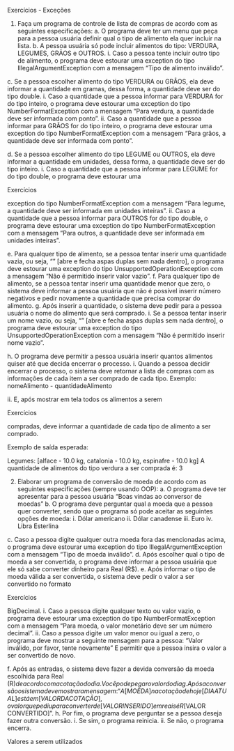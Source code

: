 Exercícios - Exceções

1. Faça um programa de controle de lista de compras de acordo com
as seguintes especificações:
a. O programa deve ter um menu que peça para a pessoa usuária
definir qual o tipo de alimento ela quer incluir na lista.
b. A pessoa usuária só pode incluir alimentos do tipo: VERDURA,
LEGUMES, GRÃOS e OUTROS.
i. Caso a pessoa tente incluir outro tipo de alimento, o
programa deve estourar uma exception do tipo
IllegalArgumentException com a mensagem “Tipo de
alimento inválido”.

c. Se a pessoa escolher alimento do tipo VERDURA ou GRÃOS,
ela deve informar a quantidade em gramas, dessa forma, a
quantidade deve ser do tipo double.
i. Caso a quantidade que a pessoa informar para
VERDURA for do tipo inteiro, o programa deve estourar
uma exception do tipo NumberFormatException com
a mensagem “Para verdura, a quantidade deve ser
informada com ponto”.
ii. Caso a quantidade que a pessoa informar para GRÃOS
for do tipo inteiro, o programa deve estourar uma
exception do tipo NumberFormatException com a
mensagem “Para grãos, a quantidade deve ser
informada com ponto”.

d. Se a pessoa escolher alimento do tipo LEGUME ou OUTROS,
ela deve informar a quantidade em unidades, dessa forma, a
quantidade deve ser do tipo inteiro.
i. Caso a quantidade que a pessoa informar para LEGUME
for do tipo double, o programa deve estourar uma

Exercícios

exception do tipo NumberFormatException com a
mensagem “Para legume, a quantidade deve ser
informada em unidades inteiras”.
ii. Caso a quantidade que a pessoa informar para OUTROS
for do tipo double, o programa deve estourar uma
exception do tipo NumberFormatException com a
mensagem “Para outros, a quantidade deve ser
informada em unidades inteiras”.

e. Para qualquer tipo de alimento, se a pessoa tentar inserir uma
quantidade vazia, ou seja, “” [abre e fecha aspas duplas sem
nada dentro], o programa deve estourar uma exception do tipo
UnsupportedOperationException com a mensagem “Não é
permitido inserir valor vazio”.
f. Para qualquer tipo de alimento, se a pessoa tentar inserir uma
quantidade menor que zero, o sistema deve informar a pessoa
usuária que não é possível inserir número negativos e pedir
novamente a quantidade que precisa comprar do alimento.
g. Após inserir a quantidade, o sistema deve pedir para a pessoa
usuária o nome do alimento que será comprado.
i. Se a pessoa tentar inserir um nome vazio, ou seja, “” [abre
e fecha aspas duplas sem nada dentro], o programa deve
estourar uma exception do tipo
UnsupportedOperationException com a mensagem
“Não é permitido inserir nome vazio”.

h. O programa deve permitir a pessoa usuária inserir quantos
alimentos quiser até que decida encerrar o processo.
i. Quando a pessoa decidir encerrar o processo, o sistema
deve retornar a lista de compras com as informações de
cada item a ser comprado de cada tipo.
Exemplo: nomeAlimento - quantidadeAlimento

ii. E, após mostrar em tela todos os alimentos a serem

Exercícios

compradas, deve informar a quantidade de cada tipo de
alimento a ser comprado.

Exemplo de saída esperada:

Legumes:
[alface - 10.0 kg, catalonia - 10.0 kg, espinafre - 10.0
kg]
A quantidade de alimentos do tipo verdura a ser comprada
é: 3

2. Elaborar um programa de conversão de moeda de acordo com as
seguintes especificações (sempre usando OOP):
a. O programa deve ter apresentar para a pessoa usuária “Boas
vindas ao conversor de moedas”
b. O programa deve perguntar qual a moeda que a pessoa quer
converter, sendo que o programa só pode aceitar as seguintes
opções de moeda:
i. Dólar americano
ii. Dólar canadense
iii. Euro
iv. Libra Esterlina

c. Caso a pessoa digite qualquer outra moeda fora das
mencionadas acima, o programa deve estourar uma exception
do tipo IllegalArgumentException com a mensagem “Tipo de
moeda inválido”.
d. Após escolher qual o tipo de moeda a ser convertida, o
programa deve informar a pessoa usuária que ele só sabe
converter dinheiro para Real (R$).
e. Após informar o tipo de moeda válida a ser convertida, o
sistema deve pedir o valor a ser convertido no formato

Exercícios

BigDecimal.
i. Caso a pessoa digite qualquer texto ou valor vazio, o
programa deve estourar uma exception do tipo
NumberFormatException com a mensagem “Para
moeda, o valor monetário deve ser um número decimal”.
ii. Caso a pessoa digite um valor menor ou igual a zero, o
programa deve mostrar a seguinte mensagem para a
pessoa: “Valor inválido, por favor, tente novamente” E
permitir que a pessoa insira o valor a ser convertido de
novo.

f. Após as entradas, o sistema deve fazer a devida conversão da
moeda escolhida para Real (R$) de acordo com a cotação do
dia. Você pode pegar o valor do dia
g. Após a conversão o sistema deve mostrar a mensagem: “A
[MOEDA] na cotação de hoje [DIA ATUAL] está em [VALOR DA
COTAÇÃO], o valor que pediu para converter de [VALOR
INSERIDO] em reais é R$[VALOR CONVERTIDO]”.
h. Por fim, o programa deve perguntar se a pessoa deseja fazer
outra conversão.
i. Se sim, o programa reinicia.
ii. Se não, o programa encerra.

Valores a serem utilizados